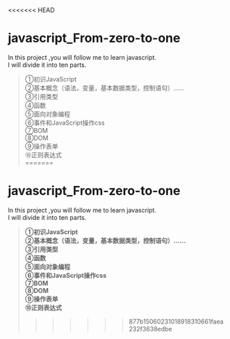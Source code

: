 <<<<<<< HEAD
# javascript_From-zero-to-one  
In this project ,you will follow me to learn javascript.   
I will divide it into ten parts.     
>①初识JavaScript        
②基本概念（语法，变量，基本数据类型，控制语句）……      
③引用类型    
④函数    
⑤面向对象编程      
⑥事件和JavaScript操作css    
⑦BOM                         
⑧DOM    
⑨操作表单   
⑩正则表达式   
=======
# javascript_From-zero-to-one
In this project ,you will follow me to learn javascript.  
I will divide it into ten parts.  
>**①初识JavaScript**  
**②基本概念（语法，变量，基本数据类型，控制语句）……**  
**③引用类型**  
**④函数**  
**⑤面向对象编程**  
**⑥事件和JavaScript操作css**  
**⑦BOM**  
**⑧DOM**  
**⑨操作表单**  
**⑩正则表达式**  
>>>>>>> 877b15060231018918310661faea232f3638edbe

